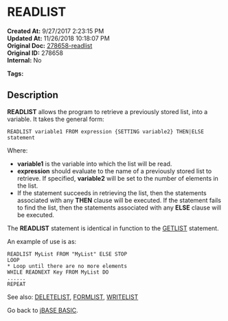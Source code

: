 # READLIST

**Created At:** 9/27/2017 2:23:15 PM  
**Updated At:** 11/26/2018 10:18:07 PM  
**Original Doc:** [278658-readlist](https://docs.jbase.com/36868-jbase-basic/278658-readlist)  
**Original ID:** 278658  
**Internal:** No  

**Tags:**
<badge text='lists handling' vertical='middle' />
<badge text='record handling' vertical='middle' />

## Description

**READLIST** allows the program to retrieve a previously stored list, into a variable. It takes the general form:

```
READLIST variable1 FROM expression {SETTING variable2} THEN|ELSE statement
```

Where:

- **variable1** is the variable into which the list will be read.
- **expression** should evaluate to the name of a previously stored list to retrieve. If specified, **variable2** will be set to the number of elements in the list.
- If the statement succeeds in retrieving the list, then the statements associated with any **THEN** clause will be executed. If the statement fails to find the list, then the statements associated with any **ELSE** clause will be executed.


The **READLIST** statement is identical in function to the [GETLIST](./../getlist) statement.

An example of use is as:

```
READLIST MyList FROM "MyList" ELSE STOP
LOOP
* Loop until there are no more elements
WHILE READNEXT Key FROM MyList DO
......
REPEAT
```

See also: [DELETELIST](./../deletelist), [FORMLIST](./../formlist), [WRITELIST](./../writelist)

Go back to [jBASE BASIC](./../jbase-basic-programmers-reference-guide).
